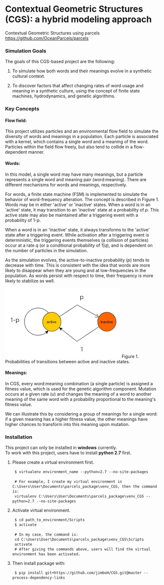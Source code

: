 # Contextual Geometric Structures (CGS): a hybrid modeling approach
Contextual Geometric Structures using parcels <https://github.com/OceanParcels/parcels>


### Simulation Goals
The goals of this CGS-based project are the following:

1. To simulate how both words and their meanings evolve in a synthetic cultural context.

2. To discover factors that affect changing rates of word usage and meaning in a synthetic culture, using the concept of finite state machines, hydrodynamics, and genetic algorithms.

### Key Concepts

#### Flow field:
This project utilizes particles and an environmental flow field to simulate the diversity of words and meanings in a population. Each particle is associated with a kernel, which contains a single word and a meaning of the word. Particles within the field flow freely, but also tend to collide in a flow-dependent manner.

#### Words:  
In this model, a single word may have many meanings, but a particle represents a single word and meaning pair (word:meaning). There are different mechanisms for words and meanings, respectively. 

For words, a finite state machine (FSM) is implemented to simulate the behavior of word-frequency alteration. The concept is described in Figure 1. Words may be in either 'active' or 'inactive' states. When a word is in an 'active' state, it may transition to an 'inactive' state at a probability of _p_. This active state may also be maintained after a triggering event with a probability of 1-_p_. 

When a word is in an 'inactive' state, it always transforms to the 'active' state after a triggering event. While activation after a triggering event is deterministic, the triggering events themselves (a collision of particles) occur at a rate _q_ (or a conditional probability of 1|_q_), and is dependent on the number of particles in the simulation. 

As the simulation evolves, the active-to-inactive probability (_p_) tends to decrease with time. This is consistent with the idea that words are more likely to disappear when they are young and at low-frequencies in the population. As words persist with respect to time, their frequency is more likely to stabilize as well.

![](/image/word.jpg)
Figure 1. Probabilities of transitions between active and inactive states.

#### Meanings:
In CGS, every word:meaning combination (a single particle) is assigned a fitness value, which is used for the genetic algorithm component. Mutation occurs at a given rate (_u_) and changes the meaning of a word to another meaning of the same word with a probability proportional to the meaning's fitness value. 

We can illustrate this by considering a group of meanings for a single word: if a given meaning has a higher fitness value, the other meanings have higher chances to transform into this meaning upon mutation.

### Installation
This project can only be installed in **windows** currently.  
To work with this project, users have to install **python 2.7** first.
1. Please create a virtual environment first.  
	
   		$ virtualenv environment_name --python=2.7 --no-site-packages
        
        # For example, I create my virtual environment in C:\Users\User\Documents\parcels_package\venv_CGS, then the command is:  
        virtualenv C:\Users\User\Documents\parcels_package\venv_CGS --python=2.7 --no-site-packages
2. Activate virtual environment.  
	  
		$ cd path_to_environment/Scripts  
    	$ activate
        
        # In my case, the command is:
        cd C:\Users\User\Documents\parcels_package\venv_CGS\Scripts
        activate
        # After giving the commands above, users will find the virtual environment has been activated.
3. Then install package with:
	
		$ pip install git+https://github.com/jimboH/CGS.git@master --process-dependency-links

 
